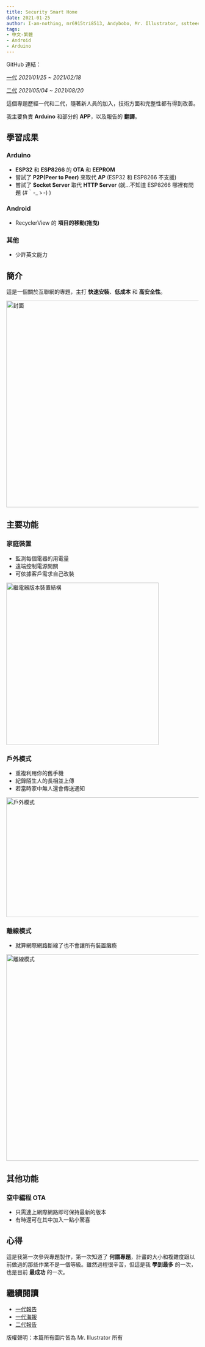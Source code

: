 ```yaml
---
title: Security Smart Home
date: 2021-01-25
author: I-am-nothing, mr6915tri8513, Andybobo, Mr. Illustrator, sstteeeenn05
tags:
- 中文-繁體
- Android
- Arduino
---
```

GitHub 連結：

[一代](https://github.com/I-am-nothing/Security_Smart_Home) *2021/01/25 ~ 2021/02/18*

[二代](https://github.com/I-am-nothing/Security_Smart_Home_2nd) *2021/05/04 ~ 2021/08/20*

這個專題歷經一代和二代，隨著新人員的加入，技術方面和完整性都有得到改善。

我主要負責 **Arduino** 和部分的 **APP**，以及報告的 **翻譯**。

## 學習成果
### Arduino
* **ESP32** 和 **ESP8266** 的 **OTA** 和 **EEPROM**
* 嘗試了 **P2P(Peer to Peer)** 來取代 **AP** (ESP32 和 ESP8266 不支援)
* 嘗試了 **Socket Server** 取代 **HTTP Server** (就...不知道 ESP8266 哪裡有問題 (#｀-_ゝ-) )

### Android
* RecyclerView 的 **項目的移動(拖曳)**

### 其他
* 少許英文能力

## 簡介
這是一個關於互聯網的專題，主打 **快速安裝**、**低成本** 和 **高安全性**。

<img alt="封面" src="/project/security_smart_home/front_cover.png" height="540" width="679">

## 主要功能
### 家庭裝置
* 監測每個電器的用電量
* 遠端控制電源開關
* 可依據客戶需求自己改裝

<img alt="繼電器版本裝置結構" src="/project/security_smart_home/structure_relay.png" height="424" width="399">

### 戶外模式
* 重複利用你的舊手機
* 紀錄陌生人的長相並上傳
* 若當時家中無人還會傳送通知

<img alt="戶外模式" src="/project/security_smart_home/outdoor_mode.png" height="313" width="636">

### 離線模式
* 就算網際網路斷線了也不會讓所有裝置癱瘓

<img alt="離線模式" src="/project/security_smart_home/offline_mode.png" height="540" width="646">

## 其他功能
### 空中編程 OTA
* 只需連上網際網路即可保持最新的版本
* 有時還可在其中加入一點小驚喜

## 心得
這是我第一次參與專題製作，第一次知道了 **何謂專題**，計畫的大小和複雜度跟以前做過的那些作業不是一個等級。雖然過程很辛苦，但這是我 **學到最多** 的一次，也是目前 **最成功** 的一次。

## 繼續閱讀
* [一代報告](https://docs.google.com/document/d/1qhFzi2feWOz2Gax-PqmswtHTDt-eyBC42QOLEBsT-FA/edit?usp=sharing)
* [一代海報](https://docs.google.com/presentation/d/1CLF7nTyfLZ677lPc1mkNgJW-RC2V5mb7DHh6XexCC1A/edit?usp=sharing)
* [二代報告](https://docs.google.com/document/d/1pIwP28cPY0j0kTdAGPogLw7TcMTjWPokIr8tGELqfSE/edit?usp=sharing)

版權聲明：本篇所有圖片皆為 Mr. Illustrator 所有